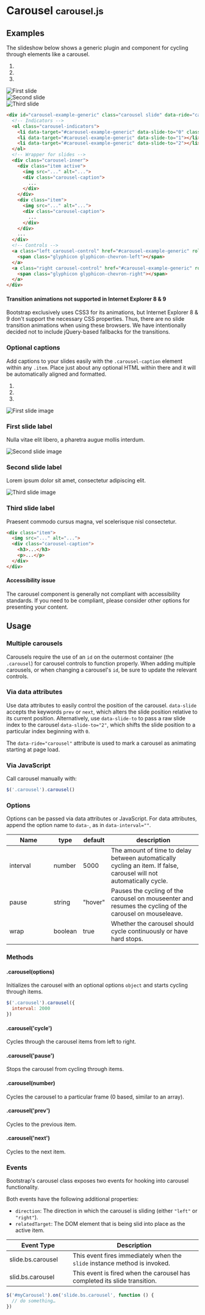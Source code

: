 <h1 id="carousel" class="page-header">Carousel <small>carousel.js</small></h1>

<h2 id="carousel-examples">Examples</h2>

<p>The slideshow below shows a generic plugin and component for cycling through elements like a carousel.</p>

<div class="bs-example">
  <div id="carousel-example-generic" class="carousel slide" data-ride="carousel">
    <ol class="carousel-indicators">
      <li data-target="#carousel-example-generic" data-slide-to="0" class="active"></li>
      <li data-target="#carousel-example-generic" data-slide-to="1"></li>
      <li data-target="#carousel-example-generic" data-slide-to="2"></li>
    </ol>
    <div class="carousel-inner">
      <div class="item active">
        <img data-src="holder.js/900x500/auto/#777:#555/text:First slide" alt="First slide">
      </div>
      <div class="item">
        <img data-src="holder.js/900x500/auto/#666:#444/text:Second slide" alt="Second slide">
      </div>
      <div class="item">
        <img data-src="holder.js/900x500/auto/#555:#333/text:Third slide" alt="Third slide">
      </div>
    </div>
    <a class="left carousel-control" href="#carousel-example-generic" role="button" data-slide="prev">
      <span class="glyphicon glyphicon-chevron-left"></span>
    </a>
    <a class="right carousel-control" href="#carousel-example-generic" role="button" data-slide="next">
      <span class="glyphicon glyphicon-chevron-right"></span>
    </a>
  </div>
</div>

```html
<div id="carousel-example-generic" class="carousel slide" data-ride="carousel">
  <!-- Indicators -->
  <ol class="carousel-indicators">
    <li data-target="#carousel-example-generic" data-slide-to="0" class="active"></li>
    <li data-target="#carousel-example-generic" data-slide-to="1"></li>
    <li data-target="#carousel-example-generic" data-slide-to="2"></li>
  </ol>
  <!-- Wrapper for slides -->
  <div class="carousel-inner">
    <div class="item active">
      <img src="..." alt="...">
      <div class="carousel-caption">
        ...
      </div>
    </div>
    <div class="item">
      <img src="..." alt="...">
      <div class="carousel-caption">
        ...
      </div>
    </div>
    ...
  </div>
  <!-- Controls -->
  <a class="left carousel-control" href="#carousel-example-generic" role="button" data-slide="prev">
    <span class="glyphicon glyphicon-chevron-left"></span>
  </a>
  <a class="right carousel-control" href="#carousel-example-generic" role="button" data-slide="next">
    <span class="glyphicon glyphicon-chevron-right"></span>
  </a>
</div>
```

<div class="bs-callout bs-callout-warning" id="callout-carousel-transitions">
  <h4>Transition animations not supported in Internet Explorer 8 &amp; 9</h4>
  <p>Bootstrap exclusively uses CSS3 for its animations, but Internet Explorer 8 &amp; 9 don't support the necessary CSS properties. Thus, there are no slide transition animations when using these browsers. We have intentionally decided not to include jQuery-based fallbacks for the transitions.</p>
</div>

<h3>Optional captions</h3>

<p>Add captions to your slides easily with the <code>.carousel-caption</code> element within any <code>.item</code>. Place just about any optional HTML within there and it will be automatically aligned and formatted.</p>

<div class="bs-example">
  <div id="carousel-example-captions" class="carousel slide" data-ride="carousel">
    <ol class="carousel-indicators">
      <li data-target="#carousel-example-captions" data-slide-to="0" class="active"></li>
      <li data-target="#carousel-example-captions" data-slide-to="1"></li>
      <li data-target="#carousel-example-captions" data-slide-to="2"></li>
    </ol>
    <div class="carousel-inner">
      <div class="item active">
        <img data-src="holder.js/900x500/auto/#777:#777" alt="First slide image">
        <div class="carousel-caption">
          <h3>First slide label</h3>
          <p>Nulla vitae elit libero, a pharetra augue mollis interdum.</p>
        </div>
      </div>
      <div class="item">
        <img data-src="holder.js/900x500/auto/#666:#666" alt="Second slide image">
        <div class="carousel-caption">
          <h3>Second slide label</h3>
          <p>Lorem ipsum dolor sit amet, consectetur adipiscing elit.</p>
        </div>
      </div>
      <div class="item">
        <img data-src="holder.js/900x500/auto/#555:#5555" alt="Third slide image">
        <div class="carousel-caption">
          <h3>Third slide label</h3>
          <p>Praesent commodo cursus magna, vel scelerisque nisl consectetur.</p>
        </div>
      </div>
    </div>
    <a class="left carousel-control" href="#carousel-example-captions" role="button" data-slide="prev">
      <span class="glyphicon glyphicon-chevron-left"></span>
    </a>
    <a class="right carousel-control" href="#carousel-example-captions" role="button" data-slide="next">
      <span class="glyphicon glyphicon-chevron-right"></span>
    </a>
  </div>
</div>

```html
<div class="item">
  <img src="..." alt="...">
  <div class="carousel-caption">
    <h3>...</h3>
    <p>...</p>
  </div>
</div>
```

<div class="bs-callout bs-callout-danger">
  <h4>Accessibility issue</h4>
  <p>The carousel component is generally not compliant with accessibility standards. If you need to be compliant, please consider other options for presenting your content.</p>
</div>

<h2 id="carousel-usage">Usage</h2>

<h3>Multiple carousels</h3>

<p>Carousels require the use of an <code>id</code> on the outermost container (the <code>.carousel</code>) for carousel controls to function properly. When adding multiple carousels, or when changing a carousel's <code>id</code>, be sure to update the relevant controls.</p>

<h3>Via data attributes</h3>

<p>Use data attributes to easily control the position of the carousel. <code>data-slide</code> accepts the keywords <code>prev</code> or <code>next</code>, which alters the slide position relative to its current position. Alternatively, use <code>data-slide-to</code> to pass a raw slide index to the carousel <code>data-slide-to="2"</code>, which shifts the slide position to a particular index beginning with <code>0</code>.</p>

<p>The <code>data-ride="carousel"</code> attribute is used to mark a carousel as animating starting at page load.</p>

<h3>Via JavaScript</h3>

<p>Call carousel manually with:</p>

```js
$('.carousel').carousel()
```

<h3>Options</h3>

<p>Options can be passed via data attributes or JavaScript. For data attributes, append the option name to <code>data-</code>, as in <code>data-interval=""</code>.</p>

<div class="table-responsive">
  <table class="table table-bordered table-striped">
    <thead>
     <tr>
       <th style="width: 100px;">Name</th>
       <th style="width: 50px;">type</th>
       <th style="width: 50px;">default</th>
       <th>description</th>
     </tr>
    </thead>
    <tbody>
     <tr>
       <td>interval</td>
       <td>number</td>
       <td>5000</td>
       <td>The amount of time to delay between automatically cycling an item. If false, carousel will not automatically cycle.</td>
     </tr>
     <tr>
       <td>pause</td>
       <td>string</td>
       <td>"hover"</td>
       <td>Pauses the cycling of the carousel on mouseenter and resumes the cycling of the carousel on mouseleave.</td>
     </tr>
     <tr>
       <td>wrap</td>
       <td>boolean</td>
       <td>true</td>
       <td>Whether the carousel should cycle continuously or have hard stops.</td>
     </tr>
    </tbody>
  </table>
</div>

<h3>Methods</h3>

<h4>.carousel(options)</h4>

<p>Initializes the carousel with an optional options <code>object</code> and starts cycling through items.</p>

```js
$('.carousel').carousel({
  interval: 2000
})
```

<h4>.carousel('cycle')</h4>

<p>Cycles through the carousel items from left to right.</p>

<h4>.carousel('pause')</h4>

<p>Stops the carousel from cycling through items.</p>


<h4>.carousel(number)</h4>

<p>Cycles the carousel to a particular frame (0 based, similar to an array).</p>

<h4>.carousel('prev')</h4>

<p>Cycles to the previous item.</p>

<h4>.carousel('next')</h4>

<p>Cycles to the next item.</p>

<h3>Events</h3>

<p>Bootstrap's carousel class exposes two events for hooking into carousel functionality.</p>

<p>Both events have the following additional properties:</p>

<ul>
  <li><code>direction</code>: The direction in which the carousel is sliding (either <code>"left"</code> or <code>"right"</code>).</li>
  <li><code>relatedTarget</code>: The DOM element that is being slid into place as the active item.</li>
</ul>

<div class="table-responsive">
  <table class="table table-bordered table-striped">
    <thead>
     <tr>
       <th style="width: 150px;">Event Type</th>
       <th>Description</th>
     </tr>
    </thead>
    <tbody>
     <tr>
       <td>slide.bs.carousel</td>
       <td>This event fires immediately when the <code>slide</code> instance method is invoked.</td>
     </tr>
     <tr>
       <td>slid.bs.carousel</td>
       <td>This event is fired when the carousel has completed its slide transition.</td>
     </tr>
    </tbody>
  </table>
</div>

```js
$('#myCarousel').on('slide.bs.carousel', function () {
  // do something…
})
```
